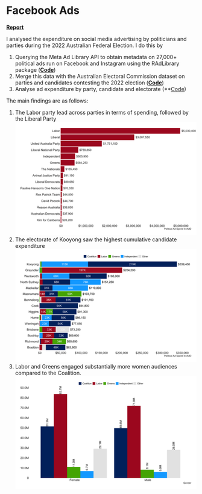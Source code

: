 # Facebook Ads

**[Report](https://australiainstitute.org.au/report/political-advertising-on-social-media-platforms-during-the-2022-federal-election/)**

I analysed the expenditure on social media advertising by politicians and parties during the 2022 Australian Federal Election. I do this by 
  1. Querying the Meta Ad Library API to obtain metadata on 27,000+ political ads run on Facebook and Instagram using the RAdLibrary package (**[Code](fb_api.R)**)
  2. Merge this data with the Australian Electoral Commission dataset on parties and candidates contesting the 2022 election (**[Code](merging_cleaning.R)**)  
  3. Analyse ad expenditure by party, candidate and electorate (**[Code](ad_exp_visualisations))
  
The main findings are as follows:
  1. The Labor party lead across parties in terms of spending, followed by the Liberal Party
  ![alt_text](party_spend.png)
  2. The electorate of Kooyong saw the highest cumulative candidate expenditure 
  ![alt_text](division_spend.png)
  3. Labor and Greens engaged substantially more women audiences compared to the Coalition. 
  ![alt_text](gender_impressions.png)
